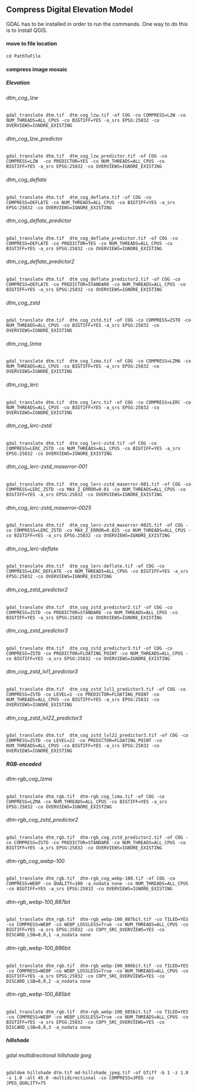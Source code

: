## Compress Digital Elevation Model


GDAL has to be installed in order to run the commands. One way to do this is to install QGIS. 

#### move to file location
```
cd PathToFile
```

#### compress image mosaic

##### Elevation
###### dtm_cog_lzw
```
gdal_translate dtm.tif  dtm_cog_lzw.tif -of COG -co COMPRESS=LZW -co NUM_THREADS=ALL_CPUS -co BIGTIFF=YES -a_srs EPSG:25832 -co OVERVIEWS=IGNORE_EXISTING
```
###### dtm_cog_lzw_predictor
```
gdal_translate dtm.tif  dtm_cog_lzw_predictor.tif -of COG -co COMPRESS=LZW  -co PREDICTOR=YES -co NUM_THREADS=ALL_CPUS -co BIGTIFF=YES -a_srs EPSG:25832 -co OVERVIEWS=IGNORE_EXISTING
```
###### dtm_cog_deflate
```
gdal_translate dtm.tif  dtm_cog_deflate.tif -of COG -co COMPRESS=DEFLATE -co NUM_THREADS=ALL_CPUS -co BIGTIFF=YES -a_srs EPSG:25832 -co OVERVIEWS=IGNORE_EXISTING
```
###### dtm_cog_deflate_predictor
```
gdal_translate dtm.tif  dtm_cog_deflate_predictor.tif -of COG -co COMPRESS=DEFLATE -co PREDICTOR=YES -co NUM_THREADS=ALL_CPUS -co BIGTIFF=YES -a_srs EPSG:25832 -co OVERVIEWS=IGNORE_EXISTING
```
###### dtm_cog_deflate_predictor2
```
gdal_translate dtm.tif  dtm_cog_deflate_predictor2.tif -of COG -co COMPRESS=DEFLATE -co PREDICTOR=STANDARD -co NUM_THREADS=ALL_CPUS -co BIGTIFF=YES -a_srs EPSG:25832 -co OVERVIEWS=IGNORE_EXISTING
```
###### dtm_cog_zstd
```
gdal_translate dtm.tif  dtm_cog_zstd.tif -of COG -co COMPRESS=ZSTD -co NUM_THREADS=ALL_CPUS -co BIGTIFF=YES -a_srs EPSG:25832 -co OVERVIEWS=IGNORE_EXISTING
```
###### dtm_cog_lzma
```
gdal_translate dtm.tif  dtm_cog_lzma.tif -of COG -co COMPRESS=LZMA -co NUM_THREADS=ALL_CPUS -co BIGTIFF=YES -a_srs EPSG:25832 -co OVERVIEWS=IGNORE_EXISTING
```
###### dtm_cog_lerc
```
gdal_translate dtm.tif  dtm_cog_lerc.tif -of COG -co COMPRESS=LERC -co NUM_THREADS=ALL_CPUS -co BIGTIFF=YES -a_srs EPSG:25832 -co OVERVIEWS=IGNORE_EXISTING
```
###### dtm_cog_lerc-zstd
```
gdal_translate dtm.tif  dtm_cog_lerc-zstd.tif -of COG -co COMPRESS=LERC_ZSTD -co NUM_THREADS=ALL_CPUS -co BIGTIFF=YES -a_srs EPSG:25832 -co OVERVIEWS=IGNORE_EXISTING
```
###### dtm_cog_lerc-zstd_maxerror-001
```
gdal_translate dtm.tif  dtm_cog_lerc-zstd_maxerror-001.tif -of COG -co COMPRESS=LERC_ZSTD -co MAX_Z_ERROR=0.01 -co NUM_THREADS=ALL_CPUS -co BIGTIFF=YES -a_srs EPSG:25832 -co OVERVIEWS=IGNORE_EXISTING
```
###### dtm_cog_lerc-zstd_maxerror-0025
```
gdal_translate dtm.tif  dtm_cog_lerc-zstd_maxerror-0025.tif -of COG -co COMPRESS=LERC_ZSTD -co MAX_Z_ERROR=0.025 -co NUM_THREADS=ALL_CPUS -co BIGTIFF=YES -a_srs EPSG:25832 -co OVERVIEWS=IGNORE_EXISTING
```
###### dtm_cog_lerc-deflate
```
gdal_translate dtm.tif  dtm_cog_lerc-deflate.tif -of COG -co COMPRESS=LERC_DEFLATE -co NUM_THREADS=ALL_CPUS -co BIGTIFF=YES -a_srs EPSG:25832 -co OVERVIEWS=IGNORE_EXISTING
```
###### dtm_cog_zstd_predictor2
```
gdal_translate dtm.tif  dtm_cog_zstd_predictor2.tif -of COG -co COMPRESS=ZSTD -co PREDICTOR=STANDARD -co NUM_THREADS=ALL_CPUS -co BIGTIFF=YES -a_srs EPSG:25832 -co OVERVIEWS=IGNORE_EXISTING
```
###### dtm_cog_zstd_predictor3
```
gdal_translate dtm.tif  dtm_cog_zstd_predictor3.tif -of COG -co COMPRESS=ZSTD -co PREDICTOR=FLOATING_POINT -co NUM_THREADS=ALL_CPUS -co BIGTIFF=YES -a_srs EPSG:25832 -co OVERVIEWS=IGNORE_EXISTING
```
###### dtm_cog_zstd_lvl1_predictor3
```
gdal_translate dtm.tif  dtm_cog_zstd_lvl1_predictor3.tif -of COG -co COMPRESS=ZSTD -co LEVEL=1 -co PREDICTOR=FLOATING_POINT -co NUM_THREADS=ALL_CPUS -co BIGTIFF=YES -a_srs EPSG:25832 -co OVERVIEWS=IGNORE_EXISTING
```
###### dtm_cog_zstd_lvl22_predictor3
```
gdal_translate dtm.tif  dtm_cog_zstd_lvl22_predictor3.tif -of COG -co COMPRESS=ZSTD -co LEVEL=22 -co PREDICTOR=FLOATING_POINT -co NUM_THREADS=ALL_CPUS -co BIGTIFF=YES -a_srs EPSG:25832 -co OVERVIEWS=IGNORE_EXISTING
```

##### RGB-encoded
###### dtm-rgb_cog_lzma
```
gdal_translate dtm_rgb.tif  dtm-rgb_cog_lzma.tif -of COG -co COMPRESS=LZMA -co NUM_THREADS=ALL_CPUS -co BIGTIFF=YES -a_srs EPSG:25832 -co OVERVIEWS=IGNORE_EXISTING
```
###### dtm-rgb_cog_zstd_predictor2
```
gdal_translate dtm_rgb.tif  dtm-rgb_cog_zstd_predictor2.tif -of COG -co COMPRESS=ZSTD -co PREDICTOR=STANDARD -co NUM_THREADS=ALL_CPUS -co BIGTIFF=YES -a_srs EPSG:25832 -co OVERVIEWS=IGNORE_EXISTING
```
###### dtm-rgb_cog_webp-100
```
gdal_translate dtm_rgb.tif  dtm-rgb_cog_webp-100.tif -of COG -co COMPRESS=WEBP -co QUALITY=100 -a_nodata none -co NUM_THREADS=ALL_CPUS -co BIGTIFF=YES -a_srs EPSG:25832 -co OVERVIEWS=IGNORE_EXISTING
```
###### dtm-rgb_webp-100_887bit
```
gdal_translate dtm_rgb.tif  dtm-rgb_webp-100_887bit.tif -co TILED=YES -co COMPRESS=WEBP -co WEBP_LOSSLESS=True -co NUM_THREADS=ALL_CPUS -co BIGTIFF=YES -a_srs EPSG:25832 -co COPY_SRC_OVERVIEWS=YES -co DISCARD_LSB=0,0,1 -a_nodata none
```
###### dtm-rgb_webp-100_886bit
```
gdal_translate dtm_rgb.tif  dtm-rgb_webp-100_886bit.tif -co TILED=YES -co COMPRESS=WEBP -co WEBP_LOSSLESS=True -co NUM_THREADS=ALL_CPUS -co BIGTIFF=YES -a_srs EPSG:25832 -co COPY_SRC_OVERVIEWS=YES -co DISCARD_LSB=0,0,2 -a_nodata none
```
###### dtm-rgb_webp-100_885bit
```
gdal_translate dtm_rgb.tif  dtm-rgb_webp-100_885bit.tif -co TILED=YES -co COMPRESS=WEBP -co WEBP_LOSSLESS=True -co NUM_THREADS=ALL_CPUS -co BIGTIFF=YES -a_srs EPSG:25832 -co COPY_SRC_OVERVIEWS=YES -co DISCARD_LSB=0,0,3 -a_nodata none
```

##### hillshade
###### gdal multidirectional hillshade jpeg
```
gdaldem hillshade dtm.tif md-hillshade_jpeg.tif -of GTiff -b 1 -z 1.0 -s 1.0 -alt 45.0 -multidirectional -co COMPRESS=JPEG -co JPEG_QUALITY=75
```